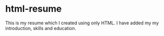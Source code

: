 # html-resume
This is my resume which I created using only HTML. I have added my my introduction, skills and education.
